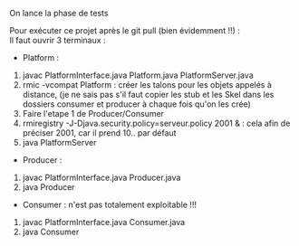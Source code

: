 <p> On lance la phase de tests </p>

<p>Pour exécuter ce projet après le  git pull (bien évidemment !!) :<br>
Il faut ouvrir 3 terminaux : </p>

- Platform : 
<ol>
    <li> javac PlatformInterface.java Platform.java PlatformServer.java </li>
    <li> rmic -vcompat Platform : créer les talons pour les objets appelés à distance, (je ne sais pas s'il faut copier les stub et les Skel dans les dossiers consumer et producer à chaque fois qu'on les crée)</li>
    <li> Faire l'etape 1 de Producer/Consumer </li>
    <li> rmiregistry -J-Djava.security.policy=serveur.policy 2001 & : cela afin de préciser 2001, car il prend 10.. par défaut </li>
    <li> java PlatformServer </li>
</ol>

 - Producer : 
 <ol>
    <li> javac PlatformInterface.java Producer.java</li>
    <li> java Producer </li>
</ol>

 - Consumer : n'est pas totalement exploitable !!! </p>
  <ol>
    <li> javac PlatformInterface.java Consumer.java</li>
    <li> java Consumer </li>
</ol>
